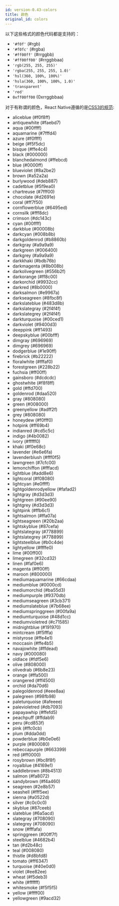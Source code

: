 ```yaml
---
id: version-0.43-colors
title: 颜色
original_id: colors
---
```


以下这些格式的颜色代码都是支持的：

 - `'#f0f'` (#rgb)
 - `'#f0fc'` (#rgba)
 - `'#ff00ff'` (#rrggbb)
 - `'#ff00ff00'` (#rrggbbaa)
 - `'rgb(255, 255, 255)'`
 - `'rgba(255, 255, 255, 1.0)'`
 - `'hsl(360, 100%, 100%)'`
 - `'hsla(360, 100%, 100%, 1.0)'`
 - `'transparent'`
 - `'red'`
 - `0xff00ff00` (0xrrggbbaa)

对于有称谓的颜色，React Native遵循的是[CSS3的规范](http://www.w3.org/TR/css3-color/#svg-color):

<ul>
    <li><span class="color" style="background-color:aliceblue;"></span> aliceblue (#f0f8ff)</li>
    <li><span class="color" style="background-color:antiquewhite;"></span> antiquewhite (#faebd7)</li>
    <li><span class="color" style="background-color:aqua;"></span> aqua (#00ffff)</li>
    <li><span class="color" style="background-color:aquamarine;"></span> aquamarine (#7fffd4)</li>
    <li><span class="color" style="background-color:azure;"></span> azure (#f0ffff)</li>
    <li><span class="color" style="background-color:beige;"></span> beige (#f5f5dc)</li>
    <li><span class="color" style="background-color:bisque;"></span> bisque (#ffe4c4)</li>
    <li><span class="color" style="background-color:black;"></span> black (#000000)</li>
    <li><span class="color" style="background-color:blanchedalmond;"></span> blanchedalmond (#ffebcd)</li>
    <li><span class="color" style="background-color:blue;"></span> blue (#0000ff)</li>
    <li><span class="color" style="background-color:blueviolet;"></span> blueviolet (#8a2be2)</li>
    <li><span class="color" style="background-color:brown;"></span> brown (#a52a2a)</li>
    <li><span class="color" style="background-color:burlywood;"></span> burlywood (#deb887)</li>
    <li><span class="color" style="background-color:cadetblue;"></span> cadetblue (#5f9ea0)</li>
    <li><span class="color" style="background-color:chartreuse;"></span> chartreuse (#7fff00)</li>
    <li><span class="color" style="background-color:chocolate;"></span> chocolate (#d2691e)</li>
    <li><span class="color" style="background-color:coral;"></span> coral (#ff7f50)</li>
    <li><span class="color" style="background-color:cornflowerblue;"></span> cornflowerblue (#6495ed)</li>
    <li><span class="color" style="background-color:cornsilk;"></span> cornsilk (#fff8dc)</li>
    <li><span class="color" style="background-color:crimson;"></span> crimson (#dc143c)</li>
    <li><span class="color" style="background-color:cyan;"></span> cyan (#00ffff)</li>
    <li><span class="color" style="background-color:darkblue;"></span> darkblue (#00008b)</li>
    <li><span class="color" style="background-color:darkcyan;"></span> darkcyan (#008b8b)</li>
    <li><span class="color" style="background-color:darkgoldenrod;"></span> darkgoldenrod (#b8860b)</li>
    <li><span class="color" style="background-color:darkgray;"></span> darkgray (#a9a9a9)</li>
    <li><span class="color" style="background-color:darkgreen;"></span> darkgreen (#006400)</li>
    <li><span class="color" style="background-color:darkgrey;"></span> darkgrey (#a9a9a9)</li>
    <li><span class="color" style="background-color:darkkhaki;"></span> darkkhaki (#bdb76b)</li>
    <li><span class="color" style="background-color:darkmagenta;"></span> darkmagenta (#8b008b)</li>
    <li><span class="color" style="background-color:darkolivegreen;"></span> darkolivegreen (#556b2f)</li>
    <li><span class="color" style="background-color:darkorange;"></span> darkorange (#ff8c00)</li>
    <li><span class="color" style="background-color:darkorchid;"></span> darkorchid (#9932cc)</li>
    <li><span class="color" style="background-color:darkred;"></span> darkred (#8b0000)</li>
    <li><span class="color" style="background-color:darksalmon;"></span> darksalmon (#e9967a)</li>
    <li><span class="color" style="background-color:darkseagreen;"></span> darkseagreen (#8fbc8f)</li>
    <li><span class="color" style="background-color:darkslateblue;"></span> darkslateblue (#483d8b)</li>
    <li><span class="color" style="background-color:darkslategray;"></span> darkslategray (#2f4f4f)</li>
    <li><span class="color" style="background-color:darkslategrey;"></span> darkslategrey (#2f4f4f)</li>
    <li><span class="color" style="background-color:darkturquoise;"></span> darkturquoise (#00ced1)</li>
    <li><span class="color" style="background-color:darkviolet;"></span> darkviolet (#9400d3)</li>
    <li><span class="color" style="background-color:deeppink;"></span> deeppink (#ff1493)</li>
    <li><span class="color" style="background-color:deepskyblue;"></span> deepskyblue (#00bfff)</li>
    <li><span class="color" style="background-color:dimgray;"></span> dimgray (#696969)</li>
    <li><span class="color" style="background-color:dimgrey;"></span> dimgrey (#696969)</li>
    <li><span class="color" style="background-color:dodgerblue;"></span> dodgerblue (#1e90ff)</li>
    <li><span class="color" style="background-color:firebrick;"></span> firebrick (#b22222)</li>
    <li><span class="color" style="background-color:floralwhite;"></span> floralwhite (#fffaf0)</li>
    <li><span class="color" style="background-color:forestgreen;"></span> forestgreen (#228b22)</li>
    <li><span class="color" style="background-color:fuchsia;"></span> fuchsia (#ff00ff)</li>
    <li><span class="color" style="background-color:gainsboro;"></span> gainsboro (#dcdcdc)</li>
    <li><span class="color" style="background-color:ghostwhite;"></span> ghostwhite (#f8f8ff)</li>
    <li><span class="color" style="background-color:gold;"></span> gold (#ffd700)</li>
    <li><span class="color" style="background-color:goldenrod;"></span> goldenrod (#daa520)</li>
    <li><span class="color" style="background-color:gray;"></span> gray (#808080)</li>
    <li><span class="color" style="background-color:green;"></span> green (#008000)</li>
    <li><span class="color" style="background-color:greenyellow;"></span> greenyellow (#adff2f)</li>
    <li><span class="color" style="background-color:grey;"></span> grey (#808080)</li>
    <li><span class="color" style="background-color:honeydew;"></span> honeydew (#f0fff0)</li>
    <li><span class="color" style="background-color:hotpink;"></span> hotpink (#ff69b4)</li>
    <li><span class="color" style="background-color:indianred;"></span> indianred (#cd5c5c)</li>
    <li><span class="color" style="background-color:indigo;"></span> indigo (#4b0082)</li>
    <li><span class="color" style="background-color:ivory;"></span> ivory (#fffff0)</li>
    <li><span class="color" style="background-color:khaki;"></span> khaki (#f0e68c)</li>
    <li><span class="color" style="background-color:lavender;"></span> lavender (#e6e6fa)</li>
    <li><span class="color" style="background-color:lavenderblush;"></span> lavenderblush (#fff0f5)</li>
    <li><span class="color" style="background-color:lawngreen;"></span> lawngreen (#7cfc00)</li>
    <li><span class="color" style="background-color:lemonchiffon;"></span> lemonchiffon (#fffacd)</li>
    <li><span class="color" style="background-color:lightblue;"></span> lightblue (#add8e6)</li>
    <li><span class="color" style="background-color:lightcoral;"></span> lightcoral (#f08080)</li>
    <li><span class="color" style="background-color:lightcyan;"></span> lightcyan (#e0ffff)</li>
    <li><span class="color" style="background-color:lightgoldenrodyellow;"></span> lightgoldenrodyellow (#fafad2)</li>
    <li><span class="color" style="background-color:lightgray;"></span> lightgray (#d3d3d3)</li>
    <li><span class="color" style="background-color:lightgreen;"></span> lightgreen (#90ee90)</li>
    <li><span class="color" style="background-color:lightgrey;"></span> lightgrey (#d3d3d3)</li>
    <li><span class="color" style="background-color:lightpink;"></span> lightpink (#ffb6c1)</li>
    <li><span class="color" style="background-color:lightsalmon;"></span> lightsalmon (#ffa07a)</li>
    <li><span class="color" style="background-color:lightseagreen;"></span> lightseagreen (#20b2aa)</li>
    <li><span class="color" style="background-color:lightskyblue;"></span> lightskyblue (#87cefa)</li>
    <li><span class="color" style="background-color:lightslategray;"></span> lightslategray (#778899)</li>
    <li><span class="color" style="background-color:lightslategrey;"></span> lightslategrey (#778899)</li>
    <li><span class="color" style="background-color:lightsteelblue;"></span> lightsteelblue (#b0c4de)</li>
    <li><span class="color" style="background-color:lightyellow;"></span> lightyellow (#ffffe0)</li>
    <li><span class="color" style="background-color:lime;"></span> lime (#00ff00)</li>
    <li><span class="color" style="background-color:limegreen;"></span> limegreen (#32cd32)</li>
    <li><span class="color" style="background-color:linen;"></span> linen (#faf0e6)</li>
    <li><span class="color" style="background-color:magenta;"></span> magenta (#ff00ff)</li>
    <li><span class="color" style="background-color:maroon;"></span> maroon (#800000)</li>
    <li><span class="color" style="background-color:mediumaquamarine;"></span> mediumaquamarine (#66cdaa)</li>
    <li><span class="color" style="background-color:mediumblue;"></span> mediumblue (#0000cd)</li>
    <li><span class="color" style="background-color:mediumorchid;"></span> mediumorchid (#ba55d3)</li>
    <li><span class="color" style="background-color:mediumpurple;"></span> mediumpurple (#9370db)</li>
    <li><span class="color" style="background-color:mediumseagreen;"></span> mediumseagreen (#3cb371)</li>
    <li><span class="color" style="background-color:mediumslateblue;"></span> mediumslateblue (#7b68ee)</li>
    <li><span class="color" style="background-color:mediumspringgreen;"></span> mediumspringgreen (#00fa9a)</li>
    <li><span class="color" style="background-color:mediumturquoise;"></span> mediumturquoise (#48d1cc)</li>
    <li><span class="color" style="background-color:mediumvioletred;"></span> mediumvioletred (#c71585)</li>
    <li><span class="color" style="background-color:midnightblue;"></span> midnightblue (#191970)</li>
    <li><span class="color" style="background-color:mintcream;"></span> mintcream (#f5fffa)</li>
    <li><span class="color" style="background-color:mistyrose;"></span> mistyrose (#ffe4e1)</li>
    <li><span class="color" style="background-color:moccasin;"></span> moccasin (#ffe4b5)</li>
    <li><span class="color" style="background-color:navajowhite;"></span> navajowhite (#ffdead)</li>
    <li><span class="color" style="background-color:navy;"></span> navy (#000080)</li>
    <li><span class="color" style="background-color:oldlace;"></span> oldlace (#fdf5e6)</li>
    <li><span class="color" style="background-color:olive;"></span> olive (#808000)</li>
    <li><span class="color" style="background-color:olivedrab;"></span> olivedrab (#6b8e23)</li>
    <li><span class="color" style="background-color:orange;"></span> orange (#ffa500)</li>
    <li><span class="color" style="background-color:orangered;"></span> orangered (#ff4500)</li>
    <li><span class="color" style="background-color:orchid;"></span> orchid (#da70d6)</li>
    <li><span class="color" style="background-color:palegoldenrod;"></span> palegoldenrod (#eee8aa)</li>
    <li><span class="color" style="background-color:palegreen;"></span> palegreen (#98fb98)</li>
    <li><span class="color" style="background-color:paleturquoise;"></span> paleturquoise (#afeeee)</li>
    <li><span class="color" style="background-color:palevioletred;"></span> palevioletred (#db7093)</li>
    <li><span class="color" style="background-color:papayawhip;"></span> papayawhip (#ffefd5)</li>
    <li><span class="color" style="background-color:peachpuff;"></span> peachpuff (#ffdab9)</li>
    <li><span class="color" style="background-color:peru;"></span> peru (#cd853f)</li>
    <li><span class="color" style="background-color:pink;"></span> pink (#ffc0cb)</li>
    <li><span class="color" style="background-color:plum;"></span> plum (#dda0dd)</li>
    <li><span class="color" style="background-color:powderblue;"></span> powderblue (#b0e0e6)</li>
    <li><span class="color" style="background-color:purple;"></span> purple (#800080)</li>
    <li><span class="color" style="background-color:rebeccapurple;"></span> rebeccapurple (#663399)</li>
    <li><span class="color" style="background-color:red;"></span> red (#ff0000)</li>
    <li><span class="color" style="background-color:rosybrown;"></span> rosybrown (#bc8f8f)</li>
    <li><span class="color" style="background-color:royalblue;"></span> royalblue (#4169e1)</li>
    <li><span class="color" style="background-color:saddlebrown;"></span> saddlebrown (#8b4513)</li>
    <li><span class="color" style="background-color:salmon;"></span> salmon (#fa8072)</li>
    <li><span class="color" style="background-color:sandybrown;"></span> sandybrown (#f4a460)</li>
    <li><span class="color" style="background-color:seagreen;"></span> seagreen (#2e8b57)</li>
    <li><span class="color" style="background-color:seashell;"></span> seashell (#fff5ee)</li>
    <li><span class="color" style="background-color:sienna;"></span> sienna (#a0522d)</li>
    <li><span class="color" style="background-color:silver;"></span> silver (#c0c0c0)</li>
    <li><span class="color" style="background-color:skyblue;"></span> skyblue (#87ceeb)</li>
    <li><span class="color" style="background-color:slateblue;"></span> slateblue (#6a5acd)</li>
    <li><span class="color" style="background-color:slategray;"></span> slategray (#708090)</li>
    <li><span class="color" style="background-color:slategrey;"></span> slategrey (#708090)</li>
    <li><span class="color" style="background-color:snow;"></span> snow (#fffafa)</li>
    <li><span class="color" style="background-color:springgreen;"></span> springgreen (#00ff7f)</li>
    <li><span class="color" style="background-color:steelblue;"></span> steelblue (#4682b4)</li>
    <li><span class="color" style="background-color:tan;"></span> tan (#d2b48c)</li>
    <li><span class="color" style="background-color:teal;"></span> teal (#008080)</li>
    <li><span class="color" style="background-color:thistle;"></span> thistle (#d8bfd8)</li>
    <li><span class="color" style="background-color:tomato;"></span> tomato (#ff6347)</li>
    <li><span class="color" style="background-color:turquoise;"></span> turquoise (#40e0d0)</li>
    <li><span class="color" style="background-color:violet;"></span> violet (#ee82ee)</li>
    <li><span class="color" style="background-color:wheat;"></span> wheat (#f5deb3)</li>
    <li><span class="color" style="background-color:white;"></span> white (#ffffff)</li>
    <li><span class="color" style="background-color:whitesmoke;"></span> whitesmoke (#f5f5f5)</li>
    <li><span class="color" style="background-color:yellow;"></span> yellow (#ffff00)</li>
    <li><span class="color" style="background-color:yellowgreen;"></span> yellowgreen (#9acd32)</li>
</ul>
